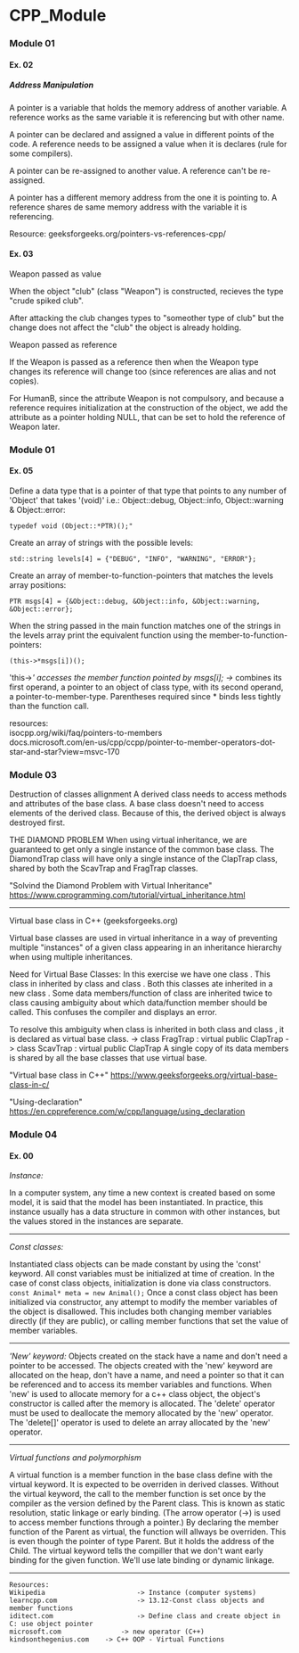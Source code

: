 # CPP_Module

### Module 01
#### Ex. 02

##### Address Manipulation

A pointer is a variable that holds the memory address of another variable.
A reference works as the same variable it is referencing but with other name. 

A pointer can be declared and assigned a value in different points of the code.
A reference needs to be assigned a value when it is declares (rule for some compilers).

A pointer can be re-assigned to another value.
A reference can't be re-assigned.

A pointer has a different memory address from the one it is pointing to.
A reference shares de same memory address with the variable it is referencing.

Resource:
geeksforgeeks.org/pointers-vs-references-cpp/

#### Ex. 03

Weapon passed as value

When the object "club" (class "Weapon") is constructed, recieves the type "crude spiked club".

After attacking the club changes types to "someother type of club" but the change does not affect the "club" the object is already holding. 

Weapon passed as reference

If the Weapon is passed as a reference then when the Weapon type changes its reference will change too (since references are alias and not copies).

For HumanB, since the attribute Weapon is not compulsory, and because a reference requires initialization at the construction of the object, we add the attribute as a pointer holding NULL, that can be set to hold the reference of Weapon later. 


### Module 01
#### Ex. 05

Define a data type that is a pointer of that type that points to any number of 'Object'
that takes '(void)' i.e.: Object::debug, Object::info, Object::warning & Object::error:
	
```typedef void (Object::*PTR)();"```
	 

Create an array of strings with the possible levels:

```std::string levels[4] = {"DEBUG", "INFO", "WARNING", "ERROR"};```


Create an array of member-to-function-pointers that matches the levels array positions:

```PTR msgs[4] = {&Object::debug, &Object::info, &Object::warning, &Object::error};```

When the string passed in the main function matches one of the strings in the levels array
print the equivalent function using the member-to-function-pointers:

```(this->*msgs[i])(); ```

'this->*' accesses the member function pointed by msgs[i];
->* combines its first operand, a pointer to an object of class type,
with its second operand, a pointer-to-member-type.
Parentheses required since * binds less tightly than the function call.

resources:    
isocpp.org/wiki/faq/pointers-to-members    
docs.microsoft.com/en-us/cpp/ccpp/pointer-to-member-operators-dot-star-and-star?view=msvc-170 

### Module 03

Destruction of classes allignment
	 A derived class needs to access methods and attributes of the base class.
A base class doesn't need to access elements of the derived class. 
Because of this, the derived object is always destroyed first. 
	
THE DIAMOND PROBLEM 
When using virtual inheritance, we are guaranteed 
to get only a single instance of the common base class.
The DiamondTrap class will have only a single instance
of the ClapTrap class, shared by both the ScavTrap and 
FragTrap classes.

"Solvind the Diamond Problem with Virtual Inheritance"
https://www.cprogramming.com/tutorial/virtual_inheritance.html

----------------------------------------------------------------------

Virtual base class in C++ (geeksforgeeks.org)

Virtual base classes are used in virtual inheritance in a way of 
preventing multiple "instances" of a given class appearing in an
inheritance hierarchy when using multiple inheritances.

Need for Virtual Base Classes:
In this exercise we have one class <ClapTrap>. This class in inherited
by class <FragTrap> and class <ScavTrap>. Both this classes ate inherited
in a new class <DiamondTrap>. Some data members/function of class 
<ClapTrap> are inherited twice to class <DiamondTrap> causing ambiguity
about which data/function member should be called. 
This confuses the compiler and displays an error. 

To resolve this ambiguity when class <ClapTrap> is inherited in both 
class <FragTrap> and class <ScavTrap>, it is declared as virtual base class.
-> class FragTrap : virtual public ClapTrap
-> class ScavTrap : virtual public ClapTrap
A single copy of its data members is shared by all the base classes that use
virtual base.

"Virtual base class in C++"
https://www.geeksforgeeks.org/virtual-base-class-in-c/
	
"Using-declaration"
https://en.cppreference.com/w/cpp/language/using_declaration


### Module 04
#### Ex. 00

*Instance:*

In a computer system, any time a new context is created based on some model,
it is said that the model has been instantiated.
In practice, this instance usually has a data structure in common with other instances,
but the values stored in the instances are separate.

---------------------------------------------------------------------------------------------

*Const classes:*

Instantiated class objects can be made constant by using the 'const' keyword.
All const variables must be initialized at time of creation.
In the case of const class objects, initialization is done via class constructors.
```const Animal* meta = new Animal();```
Once a const class object has been initialized via constructor, any attempt to modify
the member variables of the object is disallowed. This includes both changing member
variables directly (if they are public), or calling member functions that set the value
of member variables.

---------------------------------------------------------------------------------------------

*'New' keyword:*
Objects created on the stack have a name and don't need a pointer to be accessed.
The objects created with the 'new' keyword are allocated on the heap, don't have a name,
and need a pointer so that it can be referenced and to access its member variables 
and functions.
When 'new' is used to allocate memory for a c++ class object, the object's constructor is
called after the memory is allocated. 
The 'delete' operator must be used to deallocate the memory allocated by the 'new' operator.
The 'delete[]' operator is used to delete an array allocated by the 'new' operator.
	
---------------------------------------------------------------------------------------------
*Virtual functions and polymorphism*

A virtual function is a member function in the base class define with the virtual keyword. 
It is expected to be overriden in derived classes.
Without the virtual keyword, the call to the member function is set once by the compiler
as the version defined by the Parent class. This is known as static resolution, static 
linkage or early binding. 
(The arrow operator (->) is used to access member functions through a pointer.)
By declaring the member function of the Parent as virtual, the function will allways be 
overriden. This is even though the pointer of type Parent. But it holds the address of the 
Child. The virtual keyword tells the compiller that we don't want early binding for the given 
function. We'll use late binding or dynamic linkage. 

---------------------------------------------------------------------------------------------
	Resources:
	Wikipedia 						-> Instance (computer systems)
	learncpp.com 					-> 13.12-Const class objects and member functions
	iditect.com	 					-> Define class and create object in C: use object pointer
	microsoft.com 				-> new operator (C++)
	kindsonthegenius.com 	-> C++ OOP - Virtual Functions
